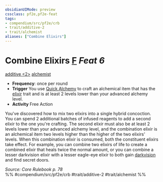 ```yaml
---
obsidianUIMode: preview
cssclass: pf2e,pf2e-feat
tags:
- compendium/src/pf2e/crb
- trait/additive-2
- trait/alchemist
aliases: ["Combine Elixirs"]
---
```

# Combine Elixirs  [F](chapter-9-playing-the-game.md#Actions "Free Action") *Feat 6*  
[additive <2>](rules/traits/additive-2.md "Additive Feat Trait")  [alchemist](Reference/Rules/Traits/alchemist.md "Alchemist Class Trait")  

- **Frequency**: once per round
- **Trigger** You use [Quick Alchemy](Reference/Rules/Actions/quick-alchemy.md) to craft an alchemical item that has the [elixir](elixir.md "Elixir Item Trait") trait and is at least 2 levels lower than your advanced alchemy level.
- **Activity** Free Action

You've discovered how to mix two elixirs into a single hybrid concoction. You can spend 2 additional batches of infused reagents to add a second elixir to the one you're crafting. The second elixir must also be at least 2 levels lower than your advanced alchemy level, and the combination elixir is an alchemical item two levels higher than the higher of the two elixirs' levels. When this combination elixir is consumed, both the constituent elixirs take effect. For example, you can combine two elixirs of life to create a combined elixir that heals twice the normal amount, or you can combine a lesser darkvision elixir with a lesser eagle-eye elixir to both gain [darkvision](Reference/Rules/Abilities/darkvision.md) and find secret doors.

*Source: Core Rulebook p. 78*  
%% #compendium/src/pf2e/crb #trait/additive-2 #trait/alchemist %%